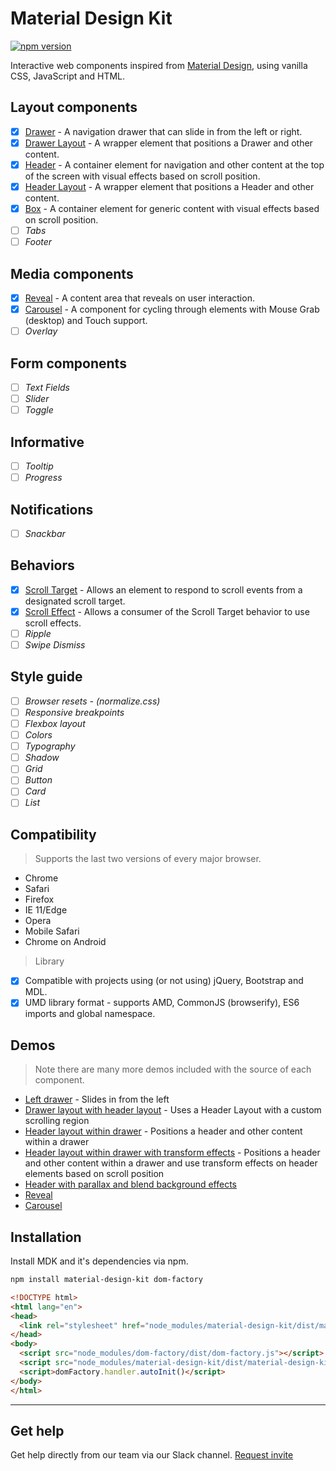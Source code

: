 # Material Design Kit

[![npm version](https://badge.fury.io/js/material-design-kit.svg)](https://badge.fury.io/js/material-design-kit)

Interactive web components inspired from [Material Design](https://www.google.com/design/spec/material-design/introduction.html), using vanilla CSS, JavaScript and HTML.

## Layout components

- [x] [Drawer](https://github.com/FrontendMatter/material-design-kit/tree/master/src/drawer) - A navigation drawer that can slide in from the left or right.
- [x] [Drawer Layout](https://github.com/FrontendMatter/material-design-kit/tree/master/src/drawer-layout) - A wrapper element that positions a Drawer and other content.
- [x] [Header](https://github.com/FrontendMatter/material-design-kit/tree/master/src/header) - A container element for navigation and other content at the top of the screen with visual effects based on scroll position.
- [x] [Header Layout](https://github.com/FrontendMatter/material-design-kit/tree/master/src/header-layout) - A wrapper element that positions a Header and other content.
- [x] [Box](https://github.com/FrontendMatter/material-design-kit/tree/master/src/box) - A container element for generic content with visual effects based on scroll position.
- [ ] *Tabs*
- [ ] *Footer*

## Media components

- [x] [Reveal](https://github.com/FrontendMatter/material-design-kit/tree/master/src/reveal) - A content area that reveals on user interaction.
- [x] [Carousel](https://github.com/FrontendMatter/material-design-kit/tree/master/src/carousel) - A component for cycling through elements with Mouse Grab (desktop) and Touch support.
- [ ] *Overlay*

## Form components

- [ ] *Text Fields*
- [ ] *Slider*
- [ ] *Toggle*

## Informative

- [ ] *Tooltip*
- [ ] *Progress*

## Notifications

- [ ] *Snackbar*

## Behaviors

- [x] [Scroll Target](https://github.com/FrontendMatter/material-design-kit/tree/master/src/scroll-target-behavior) - Allows an element to respond to scroll events from a designated scroll target.
- [x] [Scroll Effect](https://github.com/FrontendMatter/material-design-kit/tree/master/src/scroll-effect-behavior) - Allows a consumer of the Scroll Target behavior to use scroll effects.
- [ ] *Ripple*
- [ ] *Swipe Dismiss*

## Style guide

- [ ] *Browser resets - (normalize.css)*
- [ ] *Responsive breakpoints*
- [ ] *Flexbox layout*
- [ ] *Colors*
- [ ] *Typography*
- [ ] *Shadow*
- [ ] *Grid*
- [ ] *Button*
- [ ] *Card*
- [ ] *List*

## Compatibility

> Supports the last two versions of every major browser.

- Chrome
- Safari
- Firefox
- IE 11/Edge
- Opera
- Mobile Safari
- Chrome on Android

> Library

- [x] Compatible with projects using (or not using) jQuery, Bootstrap and MDL.
- [x] UMD library format - supports AMD, CommonJS (browserify), ES6 imports and global namespace.

## Demos

> Note there are many more demos included with the source of each component.

- [Left drawer](http://mdk.frontendmatter.com/drawer-left.html) - Slides in from the left
- [Drawer layout with header layout](http://mdk.frontendmatter.com/drawer-layout-with-header-layout.html) - Uses a Header Layout with a custom scrolling region
- [Header layout within drawer](http://mdk.frontendmatter.com/header-layout-drawer.html) - Positions a header and other content within a drawer
- [Header layout within drawer with transform effects](http://mdk.frontendmatter.com/header-layout-drawer-transform-fx.html) - Positions a header and other content within a drawer and use transform effects on header elements based on scroll position
- [Header with parallax and blend background effects](http://mdk.frontendmatter.com/header-parallax-blend.html)
- [Reveal](http://mdk.frontendmatter.com/reveal.html)
- [Carousel](http://mdk.frontendmatter.com/carousel.html)

## Installation

Install MDK and it's dependencies via npm.

```bash
npm install material-design-kit dom-factory
```

```html
<!DOCTYPE html>
<html lang="en">
<head>
  <link rel="stylesheet" href="node_modules/material-design-kit/dist/material-design-kit.css">
</head>
<body>
  <script src="node_modules/dom-factory/dist/dom-factory.js"></script>
  <script src="node_modules/material-design-kit/dist/material-design-kit.js" async defer></script>
  <script>domFactory.handler.autoInit()</script>
</body>
</html>
```

---

## Get help
Get help directly from our team via our Slack channel. [Request invite](http://themekit-slack-invite.stamplayapp.com/)